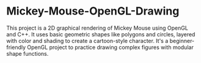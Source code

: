 # Mickey-Mouse-OpenGL-Drawing
This project is a 2D graphical rendering of Mickey Mouse using OpenGL and C++. It uses basic geometric shapes like polygons and circles, layered with color and shading to create a cartoon-style character. It's a beginner-friendly OpenGL project to practice drawing complex figures with modular shape functions.
